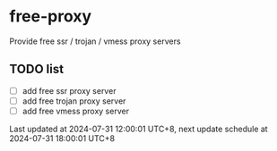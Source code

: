 
# free-proxy
Provide free ssr / trojan / vmess proxy servers


## TODO list
- [ ] add free ssr proxy server
- [ ] add free trojan proxy server
- [ ] add free vmess proxy server

Last updated at 2024-07-31 12:00:01 UTC+8, next update schedule at 2024-07-31 18:00:01 UTC+8

